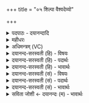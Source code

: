 +++
title = "०५ शिल्पा वैश्वदेव्यो"

+++
<details><summary>पदपाठः - दयानन्दादि</summary>

शि॒ल्पाः। वै॒श्वदे॒व्य] इति॑ वैश्वऽदे॒व्यः᳕। रोहि॑ण्यः। त्र्यव॑य॒ इति॑ त्रिऽअव॑यः। वा॒चे। अवि॑ज्ञाता॒ इत्यवि॑ऽज्ञाताः। अदि॑त्यै। सरू॑पा॒ इति॑ सऽरू॑पाः। धा॒त्रे। व॒त्स॒त॒र्यः᳖। दे॒वाना॑म्। पत्नी॑भ्यः। ५।
</details>

<details><summary>महीधरः</summary>

म० विचित्रवर्णास्तिस्रः स्त्रीपशवो वैश्वदेव्यः विश्वदेवदेव-ताश्चतुर्थे । रोहिण्यः रक्तवर्णाः व्यवयः सार्धसंवत्सरास्तिस्रोऽजा वाचे वाग्देवताचतुर्थे । अविज्ञाताः कृष्णग्रीवादिचिह्नविज्ञानशून्यास्त्रयः पशवोऽदिलै अदितिदेवताश्चतुर्थे । सरूपाः समानरूपास्त्रयः पशवो धात्रे धातृदेवताश्चतुर्थे एवं पञ्चदश । अथ पञ्चमे यूपे तिस्रो वत्सतर्यः बालछाग्यो देवानां पत्नीभ्यः तद्देवताः पञ्चमे ॥ ५॥  
षष्ठी।  
सप्तमी।
</details>

<details><summary>अधिमन्त्रम् (VC)</summary>

- विश्वेदेवा देवताः
- प्रजापतिर्ऋषिः
- निचृद्बृहती
- मध्यमः
</details>

<details><summary>दयानन्द-सरस्वती (हि) - विषयः</summary>

फिर उसी विषय को अगले मन्त्र में कहा है ॥
</details>

<details><summary>दयानन्द-सरस्वती (हि) - पदार्थः</summary>

पदार्थान्वयभाषाः -  हे मनुष्यो ! तुमको (शिल्पाः) जो सुन्दर रूपवान् और शिल्पकार्यों की सिद्धि करनेवाली (वैश्वदेव्यः) विश्वेदेव देवतावाले (वाचे) वाणी के लिये (रोहिण्यः) नीचे से ऊपर को चढ़ने योग्य (त्र्यवयः) जो तीन प्रकार की भेड़ें (अदित्यै) पृथिवी के लिये (अविज्ञाताः) विशेषकर न जानी हुई भेड़ आदि (धात्रे) धारण करने के लिये (सरूपाः) एक से रूपवाली तथा (देवानाम्) दिव्यगुणवाले विद्वानों की (पत्नीभ्यः) स्त्रियों के लिये (वत्सतर्य्यः) अतीव छोटी-छोटी थोड़ी अवस्थावाली बछिया जाननी चाहिये ॥५ ॥
</details>

<details><summary>दयानन्द-सरस्वती (हि) - भावार्थः</summary>

भावार्थभाषाः -  जो सब विद्वान् शिल्पविद्या से अनेकों यान आदि बनावें और पशुओं की पालना कर उनसे उपयोग लेवें, वे धनवान् हों ॥५ ॥
</details>

<details><summary>दयानन्द-सरस्वती (सं) - विषयः</summary>

पुनस्तमेव विषयमाह ॥
</details>

<details><summary>दयानन्द-सरस्वती (सं) - पदार्थः</summary>

पदार्थान्वयभाषाः -  हे मनुष्याः ! युष्माभिर्या शिल्पा वैश्वदेव्यो वाचे रोहिण्यस्त्र्यवयोऽदित्या अविज्ञाताः धात्रे सरूपा देवानां पत्नीभ्यो वत्सतर्यश्च ता विज्ञेयाः ॥५ ॥
</details>

<details><summary>दयानन्द-सरस्वती (सं) - भावार्थः</summary>

भावार्थभाषाः -  ये सर्वे विद्वांसः शिल्पविद्ययाऽनेकानि यानादीनि रचयेयुः पशूनां च पालनं कृत्वोपयोगं गृह्णीयुस्ते श्रीमन्तः स्युः ॥५ ॥
</details>

<details><summary>सविता जोशी ← दयानन्दः (म) - भावार्थः</summary>

भावार्थभाषाः -  जे विद्वान हस्तकौशल्याने अनेक याने इत्यादी बनवितात व पशूंचे पालन करतात आणि त्यांचा योग्य उपयोग करून घेतात ते धनवान बनतात.
</details>
